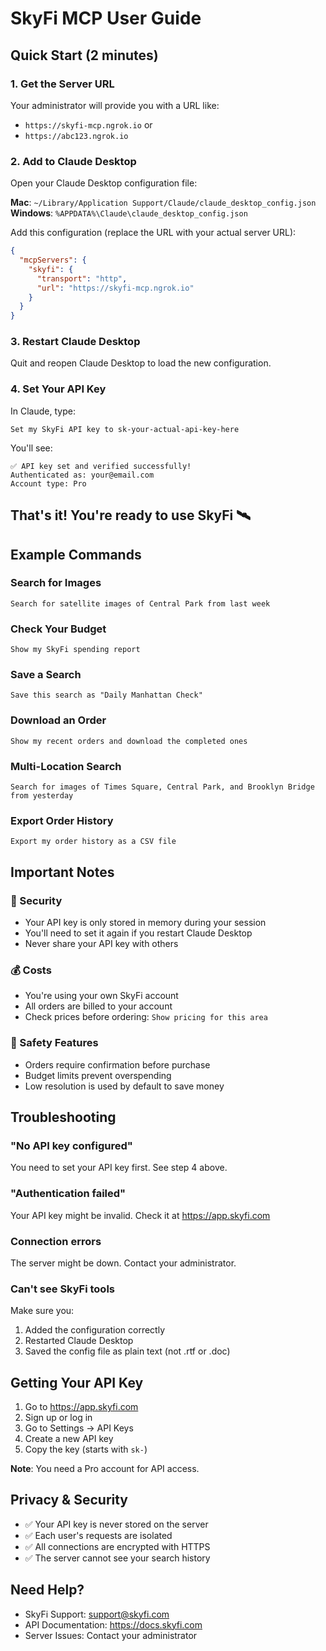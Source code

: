 # SkyFi MCP User Guide

## Quick Start (2 minutes)

### 1. Get the Server URL

Your administrator will provide you with a URL like:
- `https://skyfi-mcp.ngrok.io` or
- `https://abc123.ngrok.io`

### 2. Add to Claude Desktop

Open your Claude Desktop configuration file:

**Mac**: `~/Library/Application Support/Claude/claude_desktop_config.json`
**Windows**: `%APPDATA%\Claude\claude_desktop_config.json`

Add this configuration (replace the URL with your actual server URL):

```json
{
  "mcpServers": {
    "skyfi": {
      "transport": "http",
      "url": "https://skyfi-mcp.ngrok.io"
    }
  }
}
```

### 3. Restart Claude Desktop

Quit and reopen Claude Desktop to load the new configuration.

### 4. Set Your API Key

In Claude, type:

```
Set my SkyFi API key to sk-your-actual-api-key-here
```

You'll see:
```
✅ API key set and verified successfully!
Authenticated as: your@email.com
Account type: Pro
```

## That's it! You're ready to use SkyFi 🛰️

## Example Commands

### Search for Images
```
Search for satellite images of Central Park from last week
```

### Check Your Budget
```
Show my SkyFi spending report
```

### Save a Search
```
Save this search as "Daily Manhattan Check" 
```

### Download an Order
```
Show my recent orders and download the completed ones
```

### Multi-Location Search
```
Search for images of Times Square, Central Park, and Brooklyn Bridge from yesterday
```

### Export Order History
```
Export my order history as a CSV file
```

## Important Notes

### 🔐 Security
- Your API key is only stored in memory during your session
- You'll need to set it again if you restart Claude Desktop
- Never share your API key with others

### 💰 Costs
- You're using your own SkyFi account
- All orders are billed to your account
- Check prices before ordering: `Show pricing for this area`

### 🚫 Safety Features
- Orders require confirmation before purchase
- Budget limits prevent overspending
- Low resolution is used by default to save money

## Troubleshooting

### "No API key configured"
You need to set your API key first. See step 4 above.

### "Authentication failed"
Your API key might be invalid. Check it at https://app.skyfi.com

### Connection errors
The server might be down. Contact your administrator.

### Can't see SkyFi tools
Make sure you:
1. Added the configuration correctly
2. Restarted Claude Desktop
3. Saved the config file as plain text (not .rtf or .doc)

## Getting Your API Key

1. Go to https://app.skyfi.com
2. Sign up or log in
3. Go to Settings → API Keys
4. Create a new API key
5. Copy the key (starts with `sk-`)

**Note**: You need a Pro account for API access.

## Privacy & Security

- ✅ Your API key is never stored on the server
- ✅ Each user's requests are isolated
- ✅ All connections are encrypted with HTTPS
- ✅ The server cannot see your search history

## Need Help?

- SkyFi Support: support@skyfi.com
- API Documentation: https://docs.skyfi.com
- Server Issues: Contact your administrator